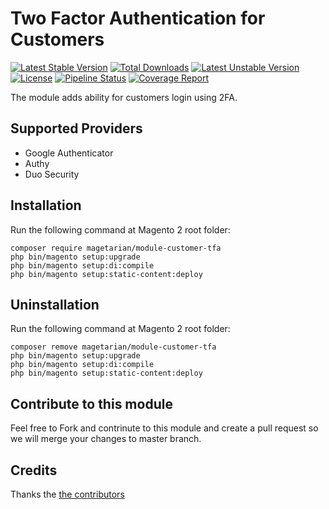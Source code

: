# Two Factor Authentication for Customers
[![Latest Stable Version](https://poser.pugx.org/magetarian/module-customer-two-factor-auth/v/stable)](https://packagist.org/packages/magetarian/module-customer-two-factor-auth)
[![Total Downloads](https://poser.pugx.org/magetarian/module-customer-two-factor-auth/downloads)](https://packagist.org/packages/magetarian/module-customer-two-factor-auth)
[![Latest Unstable Version](https://poser.pugx.org/magetarian/module-customer-two-factor-auth/v/unstable)](https://packagist.org/packages/magetarian/module-customer-two-factor-auth)
[![License](https://poser.pugx.org/magetarian/module-customer-two-factor-auth/license)](https://packagist.org/packages/magetarian/module-customer-two-factor-auth)
[![Pipeline Status](https://gitlab.com/magetarian/customerTwoFactorAuth/badges/master/pipeline.svg)](https://gitlab.com/magetarian/customerTwoFactorAuth/-/commits/master)
[![Coverage Report](https://gitlab.com/magetarian/customerTwoFactorAuth/badges/master/coverage.svg)](https://gitlab.com/magetarian/customerTwoFactorAuth/-/commits/master)

The module adds ability for customers login using 2FA.

## Supported Providers
- Google Authenticator 
- Authy
- Duo Security


## Installation

Run the following command at Magento 2 root folder:

```
composer require magetarian/module-customer-tfa
php bin/magento setup:upgrade
php bin/magento setup:di:compile
php bin/magento setup:static-content:deploy
```

## Uninstallation

Run the following command at Magento 2 root folder:

```
composer remove magetarian/module-customer-tfa
php bin/magento setup:upgrade
php bin/magento setup:di:compile
php bin/magento setup:static-content:deploy
```

## Contribute to this module
 Feel free to Fork and contrinute to this module and create a pull request so we will merge your changes to master branch.

## Credits
Thanks the [the contributors](https://github.com/magetarian/customerTwoFactorAuth/graphs/contributors)

